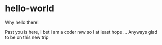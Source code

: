 # hello-world

Why hello there!

Past you is here, I bet i am a coder now so I at least hope ... 
Anyways glad to be on this new trip

